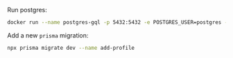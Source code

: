 Run postgres:

```sh
docker run --name postgres-gql -p 5432:5432 -e POSTGRES_USER=postgres -e POSTGRES_PASSWORD=password -d postgres
```

Add a new `prisma` migration:

```sh
npx prisma migrate dev --name add-profile
```
